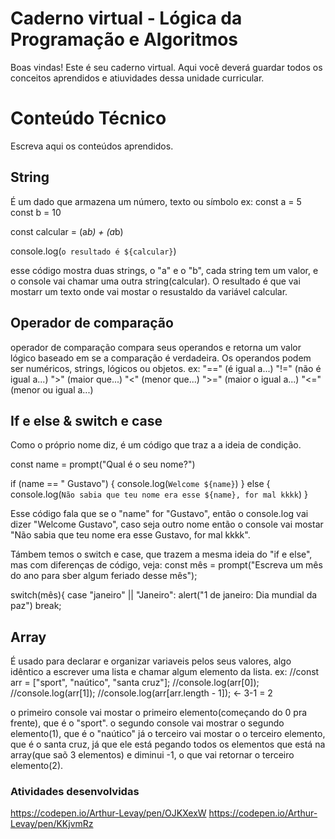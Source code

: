 # Caderno virtual - Lógica da Programação e Algoritmos
Boas vindas! Este é seu caderno virtual. Aqui você deverá guardar todos os conceitos aprendidos e atiuvidades dessa unidade curricular. 

# Conteúdo Técnico
Escreva aqui os conteúdos aprendidos.

## String
É um dado que armazena um número, texto ou símbolo
ex: 
const a = 5
const b = 10

const calcular = (a*b) + (a*b)

console.log(`o resultado é ${calcular}`)

esse código mostra duas strings, o "a" e o "b", cada string tem um valor, e o console vai chamar uma outra string(calcular).
O resultado é que vai mostarr um texto onde vai mostar o resustaldo da variável calcular.

## Operador de comparação
operador de comparação compara seus operandos e retorna um valor lógico baseado em se a comparação é verdadeira. Os operandos podem ser numéricos, strings, lógicos ou objetos.
ex:
"==" (é igual a...)
"!=" (não é igual a...)
">" (maior que...)
"<" (menor que...)
">=" (maior o igual a...)
"<=" (menor ou igual a...)

## If e else & switch e case
Como o próprio nome diz, é um código que traz a a ideia de condição.

const name = prompt("Qual é o seu nome?")

  if (name == " Gustavo") {
    console.log(`Welcome ${name}`)
  } else {
    console.log(`Não sabia que teu nome era esse ${name}, for mal kkkk`)
  }

Esse código fala que se o "name" for "Gustavo", então o console.log vai dizer "Welcome Gustavo",
caso seja outro nome então o console vai mostar "Não sabia que teu nome era esse Gustavo, for mal kkkk".

Támbem temos o switch e case, que trazem a mesma ideia do "if e else", mas com diferenças de código, veja:
 const mês = prompt("Escreva um mês do ano para sber algum feriado desse mês");

 switch(mês){
    case "janeiro" || "Janeiro":
    alert("1 de janeiro: Dia mundial da paz")
    break;

## Array
É usado para declarar e organizar variaveis pelos seus valores, algo idêntico a escrever uma lista e chamar algum elemento da lista.
ex:
//const arr = ["sport", "naútico", "santa cruz"];
//console.log(arr[0]); 
//console.log(arr[1]); 
//console.log(arr[arr.length - 1]); <- 3-1 = 2


o primeiro console vai mostar o primeiro elemento(começando do 0 pra frente), que é o "sport".
o segundo console vai mostrar o segundo elemento(1), que é o "naútico"
já o terceiro vai mostar o o terceiro elemento, que é o santa cruz, já que ele está pegando todos os elementos que está na array(que saõ 3 elementos) e diminui -1, o que vai retornar o terceiro elemento(2).

### Atividades desenvolvidas
https://codepen.io/Arthur-Levay/pen/OJKXexW
https://codepen.io/Arthur-Levay/pen/KKjvmRz


